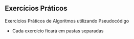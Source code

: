 ## Exercícios Práticos

Exercícios Práticos de Algoritmos utilizando Pseudocódigo

- Cada exercício ficará em pastas separadas